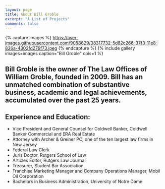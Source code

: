 ```yaml
---
layout: page
title: About Bill Groble
excerpt: "A List of Projects"
comments: false
---
```

{% capture images %}
    https://user-images.githubusercontent.com/9058629/38317732-5d82c266-37f3-11e8-826a-4302fd279f73.jpeg
{% endcapture %}
{% include gallery images=images caption="Bill Groble" cols=1 %}

## Bill Groble is the owner of The Law Offices of William Groble, founded in 2009. Bill has an unmatched combination of substantive business, academic and legal achievements, accumulated over the past 25 years.  

## Experience and Education:
* Vice President and General Counsel for Coldwell Banker, Coldwell Banker Commercial and ERA Real Estate
* Attorney with Archer & Greiner PC, one of the ten largest law firms in New Jersey
* Federal Law Clerk
* Juris Doctor, Rutgers School of Law
* Articles Editor, Rutgers Law Journal
* Treasurer, Student Bar Association
* Franchise Marketing Manager and Company Operations Manager, Mobil Oil Corporation
* Bachelors in Business Administration, University of Notre Dame
